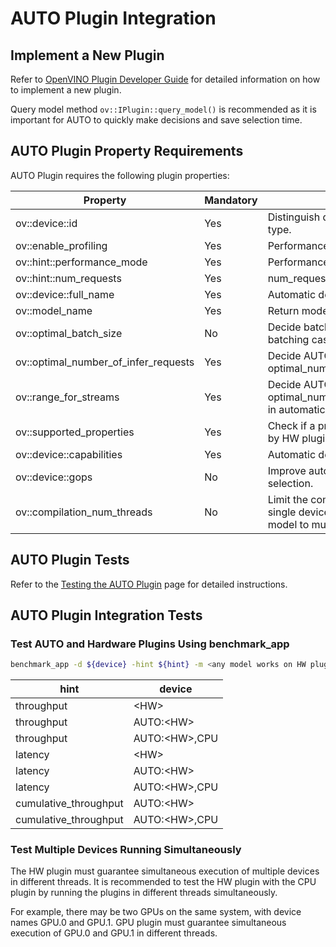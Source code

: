 # AUTO Plugin Integration

## Implement a New Plugin
Refer to [OpenVINO Plugin Developer Guide](https://docs.openvino.ai/2023.2/openvino_docs_ie_plugin_dg_overview.html) for detailed information on how to implement a new plugin.

Query model method `ov::IPlugin::query_model()` is recommended as it is important for AUTO to quickly make decisions and save selection time.

## AUTO Plugin Property Requirements

AUTO Plugin requires the following plugin properties:

| Property                             |  Mandatory | Purpose                                       |
| ------------------------------------ |  -------- | --------------------------------------------- |
| ov::device::id                       |  Yes      | Distinguish devices with the same type.           |
| ov::enable_profiling                 |  Yes      | Performance profiling.                        |
| ov::hint::performance_mode           |  Yes      | Performance mode hint.                        |
| ov::hint::num_requests               |  Yes      | num_requests hint.                            |
| ov::device::full_name                |  Yes      | Automatic device selection.                   |
| ov::model_name                       |  Yes      | Return model name.                            |
| ov::optimal_batch_size               |  No       | Decide batch size in automatic batching case. |
| ov::optimal_number_of_infer_requests |  Yes      | Decide AUTO optimal_number_of_infer_requests. |
| ov::range_for_streams                |  Yes      | Decide AUTO optimal_number_of_infer_requests in automatic batching case. |
| ov::supported_properties             |  Yes      | Check if a property is supported by HW plugin.|
| ov::device::capabilities             |  Yes      | Automatic device selection.                   |
| ov::device::gops                     |  No       | Improve automatic device selection.           |
| ov::compilation_num_threads          |  No       | Limit the compilation threads for a single device when compiling a model to multiple devices. |

## AUTO Plugin Tests
Refer to the [Testing the AUTO Plugin](./tests.md) page for detailed instructions.

## AUTO Plugin Integration Tests

### Test AUTO and Hardware Plugins Using benchmark_app

```sh
benchmark_app -d ${device} -hint ${hint} -m <any model works on HW plugin>
```

| hint                  | device        |
| --------------------- | ------------- |
| throughput            | \<HW>          |
| throughput            | AUTO:\<HW>     |
| throughput            | AUTO:\<HW>,CPU |
| latency               | \<HW>          |
| latency               | AUTO:\<HW>     |
| latency               | AUTO:\<HW>,CPU |
| cumulative_throughput | AUTO:\<HW>     |
| cumulative_throughput | AUTO:\<HW>,CPU |

### Test Multiple Devices Running Simultaneously

The HW plugin must guarantee simultaneous execution of multiple devices in different threads. It is recommended to test the HW plugin with the CPU plugin by running the plugins in different threads simultaneously.

For example, there may be two GPUs on the same system, with device names GPU.0 and GPU.1. GPU plugin must guarantee simultaneous execution of GPU.0 and GPU.1 in different threads.